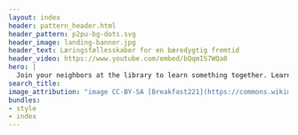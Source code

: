 ```yaml
---
layout: index
header: pattern_header.html
header_pattern: p2pu-bg-dots.svg
header_image: landing-banner.jpg
header_text: Læringsfællesskaber for en bæredygtig fremtid
header_video: https://www.youtube.com/embed/bQqmIS7WQa8
hero: |
  Join your neighbors at the library to learn something together. Learning circles meet weekly for 6-8 weeks, and are free to join.
search_title: 
image_attribution: "image CC-BY-SA [Breakfast221](https://commons.wikimedia.org/wiki/User:Breakfast221)"
bundles:
- style
- index
---
```

